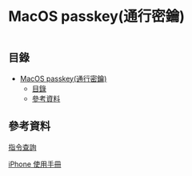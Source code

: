 # MacOS passkey(通行密鑰)

```
```

## 目錄

- [MacOS passkey(通行密鑰)](#macos-passkey通行密鑰)
  - [目錄](#目錄)
  - [參考資料](#參考資料)

## 參考資料

[指令查詢](https://ss64.com/osx/)

[iPhone 使用手冊](https://support.apple.com/zh-tw/guide/iphone/iphf538ea8d0/ios)
